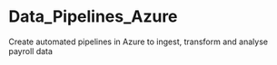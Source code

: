 # Data_Pipelines_Azure
Create automated pipelines in Azure to ingest, transform and analyse payroll data
